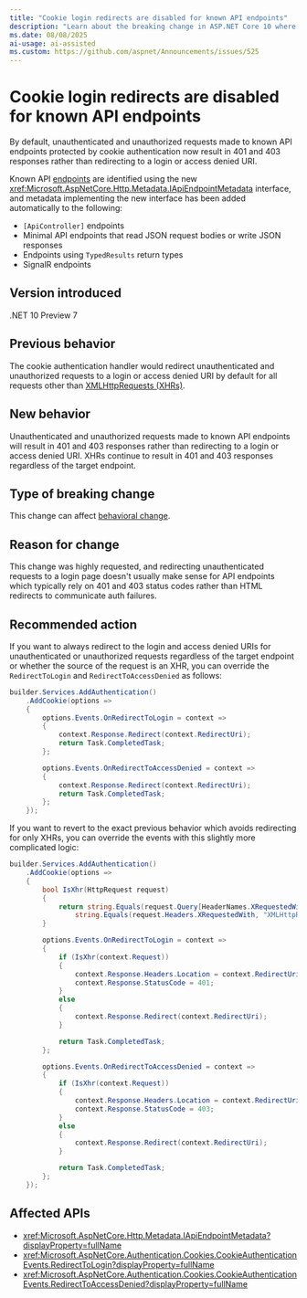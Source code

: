 ```yaml
---
title: "Cookie login redirects are disabled for known API endpoints"
description: "Learn about the breaking change in ASP.NET Core 10 where cookie authentication no longer redirects to login or access denied URIs for known API endpoints."
ms.date: 08/08/2025
ai-usage: ai-assisted
ms.custom: https://github.com/aspnet/Announcements/issues/525
---
```


# Cookie login redirects are disabled for known API endpoints

By default, unauthenticated and unauthorized requests made to known API endpoints protected by cookie authentication now result in 401 and 403 responses rather than redirecting to a login or access denied URI.

Known API [endpoints](https://learn.microsoft.com/aspnet/core/fundamentals/routing) are identified using the new <xref:Microsoft.AspNetCore.Http.Metadata.IApiEndpointMetadata> interface, and metadata implementing the new interface has been added automatically to the following:

- `[ApiController]` endpoints
- Minimal API endpoints that read JSON request bodies or write JSON responses
- Endpoints using `TypedResults` return types
- SignalR endpoints

## Version introduced

.NET 10 Preview 7

## Previous behavior

The cookie authentication handler would redirect unauthenticated and unauthorized requests to a login or access denied URI by default for all requests other than [XMLHttpRequests (XHRs)](https://developer.mozilla.org/en-US/docs/Web/API/XMLHttpRequest).

## New behavior

Unauthenticated and unauthorized requests made to known API endpoints will result in 401 and 403 responses rather than redirecting to a login or access denied URI. XHRs continue to result in 401 and 403 responses regardless of the target endpoint.

## Type of breaking change

This change can affect [behavioral change](../../categories.md#behavioral-change).

## Reason for change

This change was highly requested, and redirecting unauthenticated requests to a login page doesn't usually make sense for API endpoints which typically rely on 401 and 403 status codes rather than HTML redirects to communicate auth failures.

## Recommended action

If you want to always redirect to the login and access denied URIs for unauthenticated or unauthorized requests regardless of the target endpoint or whether the source of the request is an XHR, you can override the `RedirectToLogin` and `RedirectToAccessDenied` as follows:

```csharp
builder.Services.AddAuthentication()
    .AddCookie(options =>
    {
        options.Events.OnRedirectToLogin = context =>
        {
            context.Response.Redirect(context.RedirectUri);
            return Task.CompletedTask;
        };

        options.Events.OnRedirectToAccessDenied = context =>
        {
            context.Response.Redirect(context.RedirectUri);
            return Task.CompletedTask;
        };
    });
```

If you want to revert to the exact previous behavior which avoids redirecting for only XHRs, you can override the events with this slightly more complicated logic:

```csharp
builder.Services.AddAuthentication()
    .AddCookie(options =>
    {
        bool IsXhr(HttpRequest request)
        {
            return string.Equals(request.Query[HeaderNames.XRequestedWith], "XMLHttpRequest", StringComparison.Ordinal) ||
                string.Equals(request.Headers.XRequestedWith, "XMLHttpRequest", StringComparison.Ordinal);
        }

        options.Events.OnRedirectToLogin = context =>
        {
            if (IsXhr(context.Request))
            {
                context.Response.Headers.Location = context.RedirectUri;
                context.Response.StatusCode = 401;
            }
            else
            {
                context.Response.Redirect(context.RedirectUri);
            }

            return Task.CompletedTask;
        };

        options.Events.OnRedirectToAccessDenied = context =>
        {
            if (IsXhr(context.Request))
            {
                context.Response.Headers.Location = context.RedirectUri;
                context.Response.StatusCode = 403;
            }
            else
            {
                context.Response.Redirect(context.RedirectUri);
            }

            return Task.CompletedTask;
        };
    });
```

## Affected APIs

- <xref:Microsoft.AspNetCore.Http.Metadata.IApiEndpointMetadata?displayProperty=fullName>
- <xref:Microsoft.AspNetCore.Authentication.Cookies.CookieAuthenticationEvents.RedirectToLogin?displayProperty=fullName>
- <xref:Microsoft.AspNetCore.Authentication.Cookies.CookieAuthenticationEvents.RedirectToAccessDenied?displayProperty=fullName>
